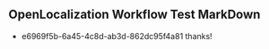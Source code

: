 ## OpenLocalization Workflow Test MarkDown
* e6969f5b-6a45-4c8d-ab3d-862dc95f4a81 thanks!

<!--HONumber=Jul16_HO5-->



